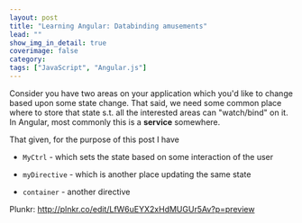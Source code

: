```yaml
---
layout: post
title: "Learning Angular: Databinding amusements"
lead: ""
show_img_in_detail: true
coverimage: false
category:
tags: ["JavaScript", "Angular.js"]
---
```


Consider you have two areas on your application which you'd like to change based upon some state change. That said, we need some common place where to store that state s.t. all the interested areas can "watch/bind" on it. In Angular, most commonly this is a **service** somewhere.


That given, for the purpose of this post I have

- `MyCtrl` - which sets the state based on some interaction of the user
- `myDirective` - which is another place updating the same state

- `container` - another directive



Plunkr: http://plnkr.co/edit/LfW6uEYX2xHdMUGUr5Av?p=preview
